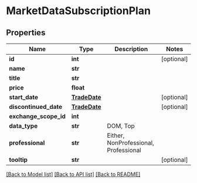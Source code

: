 # MarketDataSubscriptionPlan

## Properties
Name | Type | Description | Notes
------------ | ------------- | ------------- | -------------
**id** | **int** |  | [optional] 
**name** | **str** |  | 
**title** | **str** |  | 
**price** | **float** |  | 
**start_date** | [**TradeDate**](TradeDate.md) |  | [optional] 
**discontinued_date** | [**TradeDate**](TradeDate.md) |  | [optional] 
**exchange_scope_id** | **int** |  | 
**data_type** | **str** | DOM, Top | 
**professional** | **str** | Either, NonProfessional, Professional | 
**tooltip** | **str** |  | [optional] 

[[Back to Model list]](../README.md#documentation-for-models) [[Back to API list]](../README.md#documentation-for-api-endpoints) [[Back to README]](../README.md)

